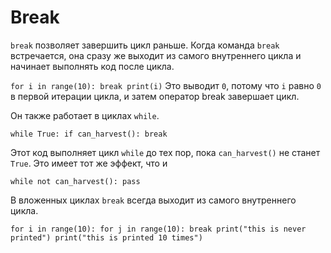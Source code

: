 # Break
`break` позволяет завершить цикл раньше. Когда команда `break` встречается, она сразу же выходит из самого внутреннего цикла и начинает выполнять код после цикла.

`for i in range(10):
	break
print(i)`
Это выводит `0`, потому что `i` равно `0` в первой итерации цикла, и затем оператор break завершает цикл.

Он также работает в циклах `while`.

`while True:
	if can_harvest():
		break`

Этот код выполняет цикл `while` до тех пор, пока `can_harvest()` не станет `True`. 
Это имеет тот же эффект, что и

`while not can_harvest():
	pass`

В вложенных циклах `break` всегда выходит из самого внутреннего цикла.

`for i in range(10):
	for j in range(10):
		break
		print("this is never printed")
	print("this is printed 10 times")`